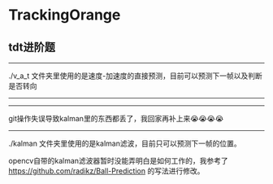 # TrackingOrange
## tdt进阶题

***

./v_a_t 文件夹里使用的是速度-加速度的直接预测，目前可以预测下一帧以及判断是否转向

***

***
git操作失误导致kalman里的东西都丢了，我回家再补上来😭😭😭😭
***
./kalman 文件夹里使用的是kalman滤波，目前只可以预测下一帧的位置。

opencv自带的kalman滤波器暂时没能弄明白是如何工作的，我参考了 https://github.com/radikz/Ball-Prediction 
的写法进行修改。
